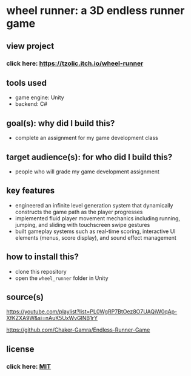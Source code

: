 # wheel runner: a 3D endless runner game

## view project

### click here: https://tzolic.itch.io/wheel-runner

## tools used

- game engine: Unity
- backend: C#

## goal(s): why did I build this?

- complete an assignment for my game development class

## target audience(s): for who did I build this?

- people who will grade my game development assignment

## key features

- engineered an infinite level generation system that dynamically constructs the game path as the player progresses
- implemented fluid player movement mechanics including running, jumping, and sliding with touchscreen swipe gestures
- built gameplay systems such as real-time scoring, interactive UI elements (menus, score display), and sound effect management

## how to install this?

- clone this repository
- open the `wheel_runner` folder in Unity

## source(s)

https://youtube.com/playlist?list=PL0WgRP7BtOez8O7UAQiW0qAp-XfKZXA9W&si=nAuK5UxWvGlNB1rY

https://github.com/Chaker-Gamra/Endless-Runner-Game

## license

### click here: [MIT](LICENSE)